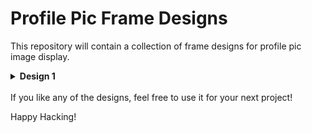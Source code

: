 # Profile Pic Frame Designs

This repository will contain a collection of frame designs for profile pic image display. 

<details>
  <summary><b>Design 1</b></summary>
  <img src="1/design/design-1.png" width="85%"/>
</details>

<br>
If you like any of the designs, feel free to use it for your next project!

Happy Hacking!